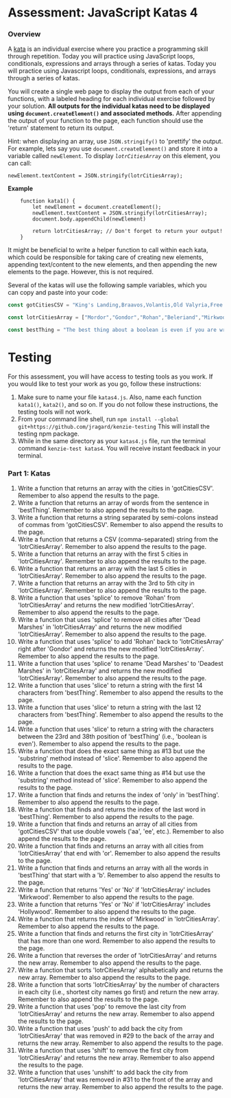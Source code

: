 # Assessment: JavaScript Katas 4 #

### Overview ###

A [kata](https://en.wikipedia.org/wiki/Kata_(programming)) is an individual exercise where you practice a programming skill through repetition. Today you will practice using JavaScript loops, conditionals, expressions and arrays through a series of katas.
Today you will practice using Javascript loops, conditionals, expressions, and arrays through a series of katas.

You will create a single web page to display the output from each of your functions, with a labeled heading for each individual exercise 
followed by your solution. **All outputs for the individual katas need to be displayed using `document.createElement()` and associated 
methods.** After appending the output of your function to the page, each function should use the 'return' statement to return its output.

Hint: when displaying an array, use `JSON.stringify()` to 'prettify' the output. For example, lets say you use `document.createElement()` 
and store it into a variable called `newElement`.  To display _`lotrCitiesArray`_ on this element, you can call:

`newElement.textContent = JSON.stringify(lotrCitiesArray);`

**Example**

```
    function kata1() {
        let newElement = document.createElement();
        newElement.textContent = JSON.stringify(lotrCitiesArray);
        document.body.appendChild(newElement)

        return lotrCitiesArray; // Don't forget to return your output!
    }
```
It might be beneficial to write a helper function to call within each kata, which could be responsible for taking care of creating new 
elements, appending text/content to the new elements, and then appending the new elements to the page.  However, this is not required.

Several of the katas will use the following sample variables, which you can copy and paste into your code:

```js
const gotCitiesCSV = "King's Landing,Braavos,Volantis,Old Valyria,Free Cities,Qarth,Meereen";
```

```js
const lotrCitiesArray = ["Mordor","Gondor","Rohan","Beleriand","Mirkwood","Dead Marshes","Rhun","Harad"];
```

```js
const bestThing = "The best thing about a boolean is even if you are wrong you are only off by a bit"
```
# Testing #

For this assessment, you will have access to testing tools as you work.  If you would like to test your work as you go, follow these instructions:

1. Make sure to name your file `katas4.js`.  Also, name each function `kata1()`, `kata2()`, and so on.  If you do not follow these instructions, the testing tools will not work.
2. From your command line shell, run 
`npm install --global git+https://github.com/jragard/kenzie-testing`
This will install the testing npm package.
3. While in the same directory as your `katas4.js` file, run the terminal command `kenzie-test katas4`.  You will receive instant feedback in your terminal.


### Part 1: Katas
1.  Write a function that returns an array with the cities in 'gotCitiesCSV'.  Remember to also append the results to the page.
2.  Write a function that returns an array of words from the sentence in 'bestThing'. Remember to also append the results to the page.
3.  Write a function that returns a string separated by semi-colons instead of commas from 'gotCitiesCSV'. Remember to also append the results to the page.
4.  Write a function that returns a CSV (comma-separated) string from the 'lotrCitiesArray'. Remember to also append the results to the page.
5.  Write a function that returns an array with the first 5 cities in 'lotrCitiesArray'. Remember to also append the results to the page.
6.  Write a function that returns an array with the last 5 cities in 'lotrCitiesArray'. Remember to also append the results to the page.
7.  Write a function that returns an array with the 3rd to 5th city in 'lotrCitiesArray'. Remember to also append the results to the page.
8.  Write a function that uses 'splice' to remove 'Rohan' from 'lotrCitiesArray' and returns the new modified 'lotrCitiesArray'. Remember to also append the results to the page.
9.  Write a function that uses 'splice' to remove all cities after 'Dead Marshes' in 'lotrCitiesArray' and returns the new modified 'lotrCitiesArray'. Remember to also append the results to the page.
10.  Write a function that uses 'splice' to add 'Rohan' back to 'lotrCitiesArray' right after 'Gondor' and returns the new modified 'lotrCitiesArray'. Remember to also append the results to the page.
11.  Write a function that uses 'splice' to rename 'Dead Marshes' to 'Deadest Marshes' in 'lotrCitiesArray' and returns the new modified 'lotrCitiesArray'. Remember to also append the results to the page.
12.  Write a function that uses 'slice' to return a string with the first 14 characters from 'bestThing'. Remember to also append the results to the page.
13.  Write a function that uses 'slice' to return a string with the last 12 characters from 'bestThing'. Remember to also append the results to the page.
14.  Write a function that uses 'slice' to return a string with the characters between the 23rd and 38th position of 'bestThing' (i.e., 'boolean is even'). Remember to also append the results to the page.
15.  Write a function that does the exact same thing as #13 but use the 'substring' method instead of 'slice'. Remember to also append the results to the page.
16.  Write a function that does the exact same thing as #14 but use the 'substring' method instead of 'slice'. Remember to also append the results to the page.
17.  Write a function that finds and returns the index of 'only' in 'bestThing'. Remember to also append the results to the page.
18.  Write a function that finds and returns the index of the last word in 'bestThing'. Remember to also append the results to the page.
19.  Write a function that finds and returns an array of all cities from 'gotCitiesCSV' that use double vowels ('aa', 'ee', etc.). Remember to also append the results to the page.
20.  Write a function that finds and returns an array with all cities from 'lotrCitiesArray' that end with 'or'. Remember to also append the results to the page.
21.  Write a function that finds and returns an array with all the words in 'bestThing' that start with a 'b'. Remember to also append the results to the page.
22.  Write a function that returns 'Yes' or 'No' if 'lotrCitiesArray' includes 'Mirkwood'. Remember to also append the results to the page.
23.  Write a function that returns 'Yes' or 'No' if 'lotrCitiesArray' includes 'Hollywood'. Remember to also append the results to the page.
24.  Write a function that returns the index of 'Mirkwood' in 'lotrCitiesArray'. Remember to also append the results to the page.
25.  Write a function that finds and returns the first city in 'lotrCitiesArray' that has more than one word. Remember to also append the results to the page.
26.  Write a function that reverses the order of 'lotrCitiesArray' and returns the new array. Remember to also append the results to the page.
27.  Write a function that sorts 'lotrCitiesArray' alphabetically and returns the new array. Remember to also append the results to the page.
28.  Write a function that sorts 'lotrCitiesArray' by the number of characters in each city (i.e., shortest city names go first) and return the new array. Remember to also append the results to the page.
29.  Write a function that uses 'pop' to remove the last city from 'lotrCitiesArray' and returns the new array. Remember to also append the results to the page.
30.  Write a function that uses 'push' to add back the city from 'lotrCitiesArray' that was removed in #29 to the back of the array and returns the new array. Remember to also append the results to the page.
31.  Write a function that uses 'shift' to remove the first city from 'lotrCitiesArray' and returns the new array. Remember to also append the results to the page.
32.  Write a function that uses 'unshift' to add back the city from 'lotrCitiesArray' that was removed in #31 to the front of the array and returns the new array. Remember to also append the results to the page.

